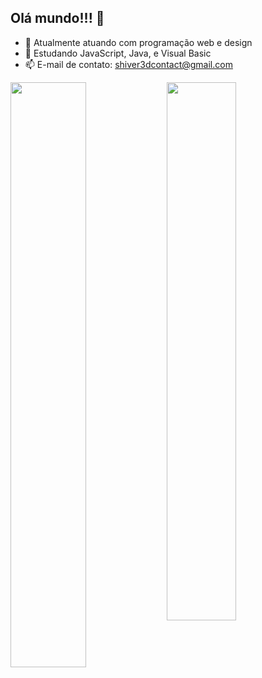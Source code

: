 ## Olá mundo!!! 👋

- 🔭 Atualmente atuando com programação web e design
- 🌱 Estudando JavaScript, Java, e Visual Basic
- 📫 E-mail de contato: shiver3dcontact@gmail.com

<div justify-content=space-between>
<a href="https://github.com/Shiver3d/github-readme-stats">
  <img width=49% align="left" src="https://github-readme-stats.vercel.app/api?username=Shiver3d&show_icons=true&theme=holi" />
</a>
<a href="https://github.com/Shiver3d/convoychat">
  <img width=47% align="left" src="https://github-readme-stats.vercel.app/api/top-langs?username=Shiver3d&layout=compact&langs_count=8&card_width=320&theme=holi" />
</a>   
</div>
